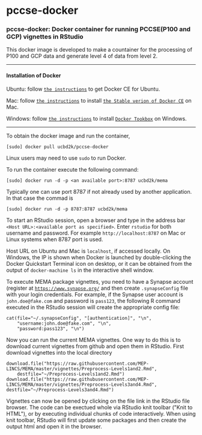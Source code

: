 # pccse-docker
### pccse-docker: Docker container for running PCCSE(P100 and GCP) vignettes in RStudio

This docker image is developed to make a countainer for the processing of P100 and GCP data and generate level 4 of data from level 2.

<!---
This docker image was built based on the validated MEMA R package v1.0.1 (released on 2017-05-16) to run all the R code in the vignettes provided by MEP-LINCS on 2017-05-17 at [`https://github.com/MEP-LINCS/MEMA/tree/master/vignettes`](https://github.com/MEP-LINCS/MEMA/tree/master/vignettes) inside a virtual RStudio.
The docker has been tested for all of the on Linux (Ubuntu 14.04 and 16.04), macOS (10.11.6), and Windows (Windows 7 Enterprise). 
-->


---
#### Installation of Docker

Ubuntu: follow [`the instructions`](https://docs.docker.com/engine/installation/linux/docker-ce/ubuntu/) to get Docker CE for Ubuntu.


Mac: follow [`the instructions`](https://store.docker.com/editions/community/docker-ce-desktop-mac) to install [`the Stable verion of Docker CE`](https://download.docker.com/mac/stable/Docker.dmg) on Mac.

Windows: follow [`the instructions`](https://docs.docker.com/toolbox/toolbox_install_windows/) to install [`Docker Tookbox`](https://download.docker.com/win/stable/DockerToolbox.exe) on Windows.

---
To obtain the docker image and run the container,
```
[sudo] docker pull ucbd2k/pccse-docker
```
Linux users may need to use `sudo` to run Docker.

<!---
We recommend a minimum of 1 GB memory to run the pipelene. 
On Mac, click Docker whale icon in Launchpad or Applications folder to start Docker, then click Docker icon in top status bar and choose Preferences -> Advanced to increase Memory to 8.0 GB. 
On Windows, double-click Open Oracle VM VirtualBox icon on desktop, choose Settings -> System -> Motherboard to increase Base Memory to 8192 MB. 
--->

To run the container execute the following command:

```
[sudo] docker run -d -p <an available port>:8787 ucbd2k/mema
```
Typically one can use port 8787 if not already used by another application. In that case the commad is

```
[sudo] docker run -d -p 8787:8787 ucbd2k/mema
```

To start an RStudio session, open a browser and type in the address bar ``<Host URL>:<available port as specified>``. Enter `rstudio` for both username and password. For example `http://localhost:8787` on Mac or Linux systems when 8787 port is used.

Host URL on Ubuntu and Mac is `localhost`, if accessed locally. On Windows, the IP is shown when Docker is launched by double-clicking the Docker Quickstart Terminal icon on desktop, or it can be obtained from the output of `docker-machine ls` in the interactive shell window.

To execute MEMA package vignettes, you need to have a Synapse account (register at [`https://www.synapse.org/`](https://www.synapse.org/#!RegisterAccount:0) and then create `.synapseConfig` file with your login credentials. For example, if the Synapse user account is `john.doe@fake.com` and password is `pass123`, the following R command executed in the RStudio session will create the appropriate config file:
```
cat(file="~/.synapseConfig", "[authentication]", "\n", 
    "username:john.doe@fake.com", "\n", 
    "password:pass123", "\n")

```
Now you can run the current MEMA vignettes. One way to do this is to download current vignettes from github and open them in  RStudio. First download vignettes into the local directory
```
download.file("https://raw.githubusercontent.com/MEP-LINCS/MEMA/master/vignettes/Preprocess-Levels1and2.Rmd",
    destfile="~/Preprocess-Levels1and2.Rmd")
download.file("https://raw.githubusercontent.com/MEP-LINCS/MEMA/master/vignettes/Preprocess-Levels3and4.Rmd",
destfile="~/Preprocess-Levels3and4.Rmd")
```
Vignettes can now be opened by clicking on the file link in the RStudio file browser. The code can be exectued whole via RStudio knit toolbar ("Knit to HTML"), or by executing individual chunks of code interactively. When using knit toolbar, RStudio will first update some packages and then create the output html and open it in the browser.





